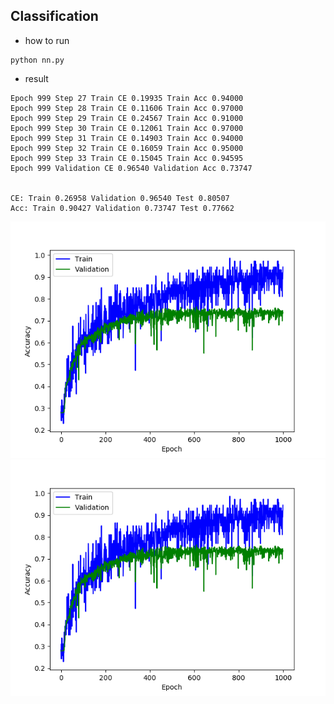 ## Classification
* how to run
```
python nn.py
```
* result
```
Epoch 999 Step 27 Train CE 0.19935 Train Acc 0.94000
Epoch 999 Step 28 Train CE 0.11606 Train Acc 0.97000
Epoch 999 Step 29 Train CE 0.24567 Train Acc 0.91000
Epoch 999 Step 30 Train CE 0.12061 Train Acc 0.97000
Epoch 999 Step 31 Train CE 0.14903 Train Acc 0.94000
Epoch 999 Step 32 Train CE 0.16059 Train Acc 0.95000
Epoch 999 Step 33 Train CE 0.15045 Train Acc 0.94595
Epoch 999 Validation CE 0.96540 Validation Acc 0.73747


CE: Train 0.26958 Validation 0.96540 Test 0.80507
Acc: Train 0.90427 Validation 0.73747 Test 0.77662

```
![Accuarcy](readme/acc.png)
![Loss](readme/loss.png)
